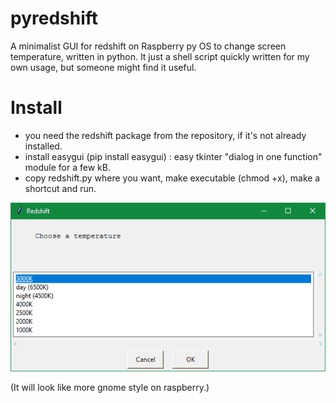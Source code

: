 # pyredshift
A minimalist GUI for redshift on Raspberry py OS to change screen temperature, written in python.
It just a shell script quickly written for my own usage, but someone might find it useful.

# Install
  * you need the redshift package from the repository, if it's not already installed.
  * install easygui (pip install easygui) : easy tkinter "dialog in one function" module for a few kB.
  * copy redshift.py where you want, make executable (chmod +x), make a shortcut and run.

![GUI img](gui.png)

(It will look like more gnome style on raspberry.)

